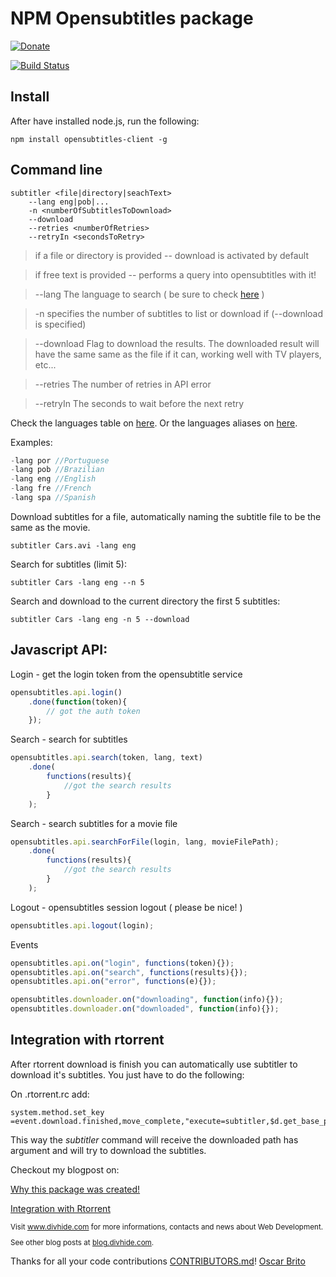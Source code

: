 # NPM Opensubtitles package

[![Donate](https://www.paypalobjects.com/en_US/i/btn/btn_donate_LG.gif)](https://www.paypal.com/cgi-bin/webscr?cmd=_donations&business=NYVPSL7GBYD6A&lc=US&item_name=Oscar%20Brito&currency_code=EUR&bn=PP%2dDonationsBF%3abtn_donateCC_LG%2egif%3aNonHosted)

[![Build Status](https://travis-ci.org/aetheon/node-opensubtitles-client.png?branch=master)](https://travis-ci.org/aetheon/node-opensubtitles-client)

## Install

After have installed node.js, run the following:

```shell
npm install opensubtitles-client -g
```

## Command line

```shell
subtitler <file|directory|seachText> 
	--lang eng|pob|... 
	-n <numberOfSubtitlesToDownload> 
	--download 
	--retries <numberOfRetries> 
	--retryIn <secondsToRetry>
```
> if a file or directory is provided -- download is activated by default

> if free text  is provided -- performs a query into opensubtitles with it! 

> --lang The language to search ( be sure to check <a href="https://github.com/aetheon/node-opensubtitles-client/blob/master/langs.dump.txt">here</a> )

> -n specifies the number of subtitles to list or download if (--download is specified)

> --download Flag to download the results. The downloaded result will have the same same as the file if it can, working well with TV players, etc...

> --retries The number of retries in API error

> --retryIn The seconds to wait before the next retry

Check the languages table on <a href="https://github.com/aetheon/node-opensubtitles-client/blob/master/langs.dump.txt">here</a>. 
Or the languages aliases on <a href="https://github.com/aetheon/node-opensubtitles-client/blob/master/lib/Languages-aliases.js">here</a>. 


Examples:

```js
-lang por //Portuguese
-lang pob //Brazilian
-lang eng //English
-lang fre //French
-lang spa //Spanish
```

Download subtitles for a file, automatically naming the subtitle file to be the 
same as the movie.

```shell
subtitler Cars.avi -lang eng
``` 

Search for subtitles (limit 5):

```shell
subtitler Cars -lang eng --n 5
``` 

Search and download to the current directory the first 5 subtitles:

```shell
subtitler Cars -lang eng -n 5 --download
``` 

## Javascript API:

Login - get the login token from the opensubtitle service

```js
opensubtitles.api.login()
	.done(function(token){
		// got the auth token
	});
```

Search - search for subtitles

```js
opensubtitles.api.search(token, lang, text)
	.done(
		functions(results){
			//got the search results
		}
	);
```

Search - search subtitles for a movie file

```js
opensubtitles.api.searchForFile(login, lang, movieFilePath);
	.done(
		functions(results){
			//got the search results
		}
	);
```

Logout - opensubtitles session logout ( please be nice! )

```js
opensubtitles.api.logout(login);	
```

Events

```js
opensubtitles.api.on("login", functions(token){});
opensubtitles.api.on("search", functions(results){});
opensubtitles.api.on("error", functions(e){});

opensubtitles.downloader.on("downloading", function(info){});
opensubtitles.downloader.on("downloaded", function(info){});
```

## Integration with rtorrent

After rtorrent download is finish you can automatically use subtitler to download it's subtitles. You just have to 
do the following:

On .rtorrent.rc add:

```
system.method.set_key =event.download.finished,move_complete,"execute=subtitler,$d.get_base_path="
```

This way the _subtitler_ command will receive the downloaded path has argument and will try to download the subtitles.




Checkout my blogpost on:

<a href="http://blog.divhide.com/2013/07/is-downloading-subtitles-painfull.html">Why this package was created!</a>

<a href="http://blog.divhide.com/2013/07/opensubtitles-client-nodejs-javascript.html">Integration with Rtorrent</a>

<small>
<p>Visit <a href="http://site.divhide.com">www.divhide.com</a> for more informations, contacts and news about Web Development.</p>

<p>See other blog posts at <a href="http://blog.divhide.com">blog.divhide.com</a>.</p>
</small>


Thanks for all your code contributions [CONTRIBUTORS.md](Contributors)!
<a href="https://github.com/aetheon">Oscar Brito</a>

